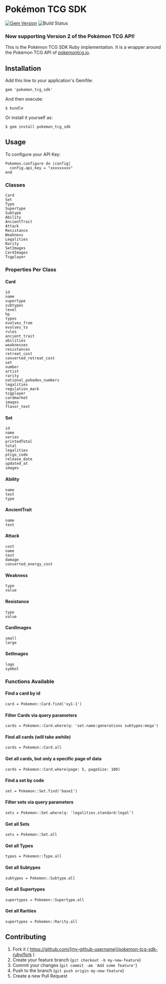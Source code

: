 # Pokémon TCG SDK

[![Gem Version](https://badge.fury.io/rb/pokemon_tcg_sdk.svg)](https://badge.fury.io/rb/pokemon_tcg_sdk)
![Build Status](https://github.com/PokemonTCG/pokemon-tcg-sdk-ruby/actions/workflows/test.yml/badge.svg)

### Now supporting Version 2 of the Pokémon TCG API!

This is the Pokémon TCG SDK Ruby implementation. It is a wrapper around the Pokémon TCG API of [pokemontcg.io](http://pokemontcg.io/).

## Installation

Add this line to your application's Gemfile:

    gem 'pokemon_tcg_sdk'

And then execute:

    $ bundle

Or install it yourself as:

    $ gem install pokemon_tcg_sdk

## Usage

To configure your API Key:

    Pokemon.configure do |config|
      config.api_key = "xxxxxxxxx"
    end

### Classes

    Card
    Set
    Type
    Supertype
    Subtype
    Ability
    AncientTrait
    Attack
    Resistance
    Weakness
    Legalities
    Rarity
    SetImages
    CardImages
    Tcgplayer

### Properties Per Class

#### Card

    id
    name
    supertype
    subtypes
    level
    hp
    types
    evolves_from
    evolves_to
    rules
    ancient_trait
    abilities
    weaknesses
    resistances
    retreat_cost
    converted_retreat_cost
    set
    number
    artist
    rarity
    national_pokedex_numbers
    legalities
    regulation_mark
    tcgplayer
    cardmarket
    images
    flavor_text

#### Set

    id
    name
    series
    printedTotal
    total
    legalities
    ptcgo_code
    release_date
    updated_at
    images

#### Ability

    name
    text
    type

#### AncientTrait

    name
    text

#### Attack

    cost
    name
    text
    damage
    converted_energy_cost

#### Weakness

    type
    value

#### Resistance

    type
    value

#### CardImages

    small
    large

#### SetImages

    logo
    symbol

### Functions Available

#### Find a card by id

    card = Pokemon::Card.find('xy1-1')

#### Filter Cards via query parameters

    cards = Pokemon::Card.where(q: 'set.name:generations subtypes:mega')

#### Find all cards (will take awhile)

    cards = Pokemon::Card.all

#### Get all cards, but only a specific page of data

    cards = Pokemon::Card.where(page: 5, pageSize: 100)

#### Find a set by code

    set = Pokemon::Set.find('base1')

#### Filter sets via query parameters

    sets = Pokemon::Set.where(q: 'legalities.standard:legal')

#### Get all Sets

    sets = Pokemon::Set.all

#### Get all Types

    types = Pokemon::Type.all

#### Get all Subtypes

    subtypes = Pokemon::Subtype.all

#### Get all Supertypes

    supertypes = Pokemon::Supertype.all

#### Get all Rarities

    supertypes = Pokemon::Rarity.all

## Contributing

1. Fork it ( https://github.com/[my-github-username]/pokemon-tcg-sdk-ruby/fork )
2. Create your feature branch (`git checkout -b my-new-feature`)
3. Commit your changes (`git commit -am 'Add some feature'`)
4. Push to the branch (`git push origin my-new-feature`)
5. Create a new Pull Request
